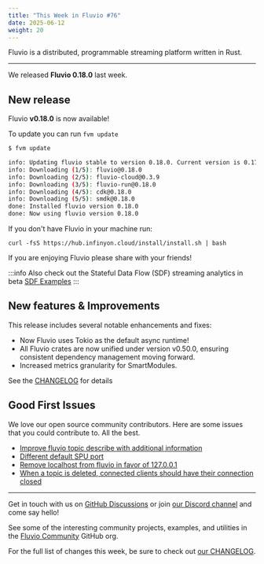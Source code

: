 ```yaml
---
title: "This Week in Fluvio #76"
date: 2025-06-12
weight: 20
---
```

Fluvio is a distributed, programmable streaming platform written in Rust.

---
We released **Fluvio 0.18.0** last week.

## New release
Fluvio **v0.18.0** is now available!

To update you can run `fvm update`

```bash
$ fvm update

info: Updating fluvio stable to version 0.18.0. Current version is 0.17.3.
info: Downloading (1/5): fluvio@0.18.0
info: Downloading (2/5): fluvio-cloud@0.3.9
info: Downloading (3/5): fluvio-run@0.18.0
info: Downloading (4/5): cdk@0.18.0
info: Downloading (5/5): smdk@0.18.0
done: Installed fluvio version 0.18.0
done: Now using fluvio version 0.18.0

```

If you don't have Fluvio in your machine run:

```
curl -fsS https://hub.infinyon.cloud/install/install.sh | bash
```

If you are enjoying Fluvio please share with your friends!

:::info
Also check out the Stateful Data Flow (SDF) streaming analytics in beta [SDF Examples](https://github.com/infinyon/stateful-dataflows-examples)
:::

## New features & Improvements
This release includes several notable enhancements and fixes:  

- Now Fluvio uses Tokio as the default async runtime!
- All Fluvio crates are now unified under version v0.50.0, ensuring consistent dependency management moving forward.
- Increased metrics granularity for SmartModules.


See the [CHANGELOG] for details

## Good First Issues
We love our open source community contributors. Here are some issues that you could contribute to. All the best.

- [Improve fluvio topic describe with additional information]
- [Different default SPU port]
- [Remove localhost from fluvio in favor of 127.0.0.1]
- [When a topic is deleted, connected clients should have their connection closed]


---

Get in touch with us on [GitHub Discussions] or join [our Discord channel] and come say hello!

See some of the interesting community projects, examples, and utilities in the [Fluvio Community] GitHub org.


For the full list of changes this week, be sure to check out [our CHANGELOG].

[Fluvio open source]: https://github.com/infinyon/fluvio
[our CHANGELOG]: https://github.com/infinyon/fluvio/blob/master/CHANGELOG.md
[our Discord channel]: https://discordapp.com/invite/bBG2dTz
[GitHub Discussions]: https://github.com/infinyon/fluvio/discussions

[this form]: https://infinyon.com/request/ss-early-access/
[CHANGELOG]: https://github.com/infinyon/fluvio/blob/v0.18.0/CHANGELOG.md
[When a topic is deleted, connected clients should have their connection closed]: https://github.com/infinyon/fluvio/issues/3836
[Remove localhost from fluvio in favor of 127.0.0.1]: https://github.com/infinyon/fluvio/issues/3866
[Improve fluvio topic describe with additional information]: https://github.com/infinyon/fluvio/issues/3968
[Different default SPU port]: https://github.com/infinyon/fluvio/issues/3739
[Fluvio Community]:  https://github.com/fluvio-community

